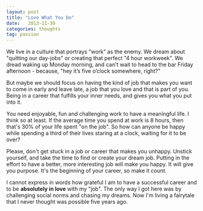 ```yaml
---
layout: post
title: "Love What You Do"
date:   2013-11-30
categories: thoughts
tag: passion
---
```


We live in a culture that portrays “work” as the enemy. We dream about "quitting our day-jobs" or creating that perfect "4 hour workweek". We dread waking up Monday morning, and can't wait to head to the bar Friday afternoon - because, "hey it’s five o’clock somewhere, right?"

But maybe we should focus on having the kind of job that makes you want to come in early and leave late, a job that you love and that is part of you. Being in a career that fulfills your inner needs, and gives you what you put into it.

You need enjoyable, fun and challenging work to have a meaningful life. I think so at least. If the average time you spend at work is 8 hours, then that's 30% of your life spent "on the job". So how can anyone be happy while spending a third of their lives staring at a clock, waiting for it to be over?

Please, don't get stuck in a job or career that makes you unhappy. Unstick yourself, and take the time to find or create your dream job. Putting in the effort to have a better, more interesting job will make you happy. It will give you purpose. It's the beginning of your career, so make it count. 

I cannot express in words how grateful I am to have a successful career and to be **absolutely in love** with my "job". The only way I got here was by challenging social norms and chasing my dreams. Now I'm living a fairytale that I never thought was possible five years ago.
